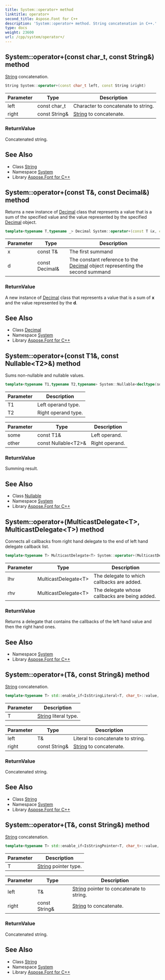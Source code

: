 ```yaml
---
title: System::operator+ method
linktitle: operator+
second_title: Aspose.Font for C++
description: 'System::operator+ method. String concatenation in C++.'
type: docs
weight: 23600
url: /cpp/system/operator+/
---
```

## System::operator+(const char_t, const String\&) method


[String](../string/) concatenation.

```cpp
String System::operator+(const char_t left, const String &right)
```


| Parameter | Type | Description |
| --- | --- | --- |
| left | const char_t | Character to concatenate to string. |
| right | const String\& | [String](../string/) to concatenate. |

### ReturnValue

Concatenated string.

## See Also

* Class [String](../string/)
* Namespace [System](../)
* Library [Aspose.Font for C++](../../)
## System::operator+(const T\&, const Decimal\&) method


Returns a new instance of [Decimal](../decimal/) class that represents a value that is a sum of the specified value and the value represented by the specified [Decimal](../decimal/) object.

```cpp
template<typename T,typename _> Decimal System::operator+(const T &x, const Decimal &d)
```


| Parameter | Type | Description |
| --- | --- | --- |
| x | const T\& | The first summand |
| d | const Decimal\& | The constant reference to the [Decimal](../decimal/) object representing the second summand |

### ReturnValue

A new instance of [Decimal](../decimal/) class that represents a value that is a sum of **x** and the value represented by the **d**.

## See Also

* Class [Decimal](../decimal/)
* Namespace [System](../)
* Library [Aspose.Font for C++](../../)
## System::operator+(const T1\&, const Nullable\<T2\>\&) method


Sums non-nullable and nullable values.

```cpp
template<typename T1,typename T2,typename> System::Nullable<decltype(some+other.get_Value())> System::operator+(const T1 &some, const Nullable<T2> &other)
```


| Parameter | Description |
| --- | --- |
| T1 | Left operand type. |
| T2 | Right operand type. |

| Parameter | Type | Description |
| --- | --- | --- |
| some | const T1\& | Left operand. |
| other | const Nullable\<T2\>\& | Right operand. |

### ReturnValue

Summing result.

## See Also

* Class [Nullable](../nullable/)
* Namespace [System](../)
* Library [Aspose.Font for C++](../../)
## System::operator+(MulticastDelegate\<T\>, MulticastDelegate\<T\>) method


Connects all callbacks from right hand delegate to the end of left hand delegate callback list.

```cpp
template<typename T> MulticastDelegate<T> System::operator+(MulticastDelegate<T> lhv, MulticastDelegate<T> rhv)
```


| Parameter | Type | Description |
| --- | --- | --- |
| lhv | MulticastDelegate\<T\> | The delegate to which callbacks are added. |
| rhv | MulticastDelegate\<T\> | The delegate whose callbacks are being added. |

### ReturnValue

Returns a delegate that contains the callbacks of the left hand value and then the right hand ones.

## See Also

* Namespace [System](../)
* Library [Aspose.Font for C++](../../)
## System::operator+(T\&, const String\&) method


[String](../string/) concatenation.

```cpp
template<typename T> std::enable_if<IsStringLiteral<T, char_t>::value, String>::type System::operator+(T &left, const String &right)
```


| Parameter | Description |
| --- | --- |
| T | [String](../string/) literal type. |

| Parameter | Type | Description |
| --- | --- | --- |
| left | T\& | Literal to concatenate to string. |
| right | const String\& | [String](../string/) to concatenate. |

### ReturnValue

Concatenated string.

## See Also

* Class [String](../string/)
* Namespace [System](../)
* Library [Aspose.Font for C++](../../)
## System::operator+(T\&, const String\&) method


[String](../string/) concatenation.

```cpp
template<typename T> std::enable_if<IsStringPointer<T, char_t>::value, String>::type System::operator+(T &left, const String &right)
```


| Parameter | Description |
| --- | --- |
| T | [String](../string/) pointer type. |

| Parameter | Type | Description |
| --- | --- | --- |
| left | T\& | [String](../string/) pointer to concatenate to string. |
| right | const String\& | [String](../string/) to concatenate. |

### ReturnValue

Concatenated string.

## See Also

* Class [String](../string/)
* Namespace [System](../)
* Library [Aspose.Font for C++](../../)
